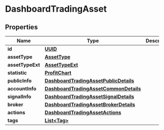 # DashboardTradingAsset

## Properties
Name | Type | Description | Notes
------------ | ------------- | ------------- | -------------
**id** | [**UUID**](UUID.md) |  |  [optional]
**assetType** | [**AssetType**](AssetType.md) |  |  [optional]
**assetTypeExt** | [**AssetTypeExt**](AssetTypeExt.md) |  |  [optional]
**statistic** | [**ProfitChart**](ProfitChart.md) |  |  [optional]
**publicInfo** | [**DashboardTradingAssetPublicDetails**](DashboardTradingAssetPublicDetails.md) |  |  [optional]
**accountInfo** | [**DashboardTradingAssetCommonDetails**](DashboardTradingAssetCommonDetails.md) |  |  [optional]
**signalInfo** | [**DashboardTradingAssetSignalDetails**](DashboardTradingAssetSignalDetails.md) |  |  [optional]
**broker** | [**DashboardTradingAssetBrokerDetails**](DashboardTradingAssetBrokerDetails.md) |  |  [optional]
**actions** | [**DashboardTradingAssetActions**](DashboardTradingAssetActions.md) |  |  [optional]
**tags** | [**List&lt;Tag&gt;**](Tag.md) |  |  [optional]
